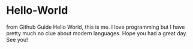 # Hello-World
from Github Guide
Hello World, this is me.
I love programming but I have pretty much no clue about modern languages.
Hope you had a great day.
See you!
